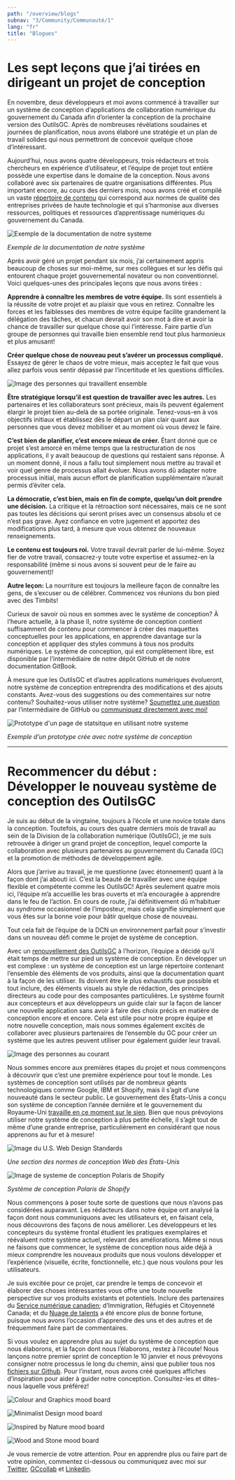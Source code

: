 ```yaml
---
path: "/overview/blogs"
subnav: "3/Community/Communauté/1"
lang: "fr"
title: "Blogues"
---
```


<helmet>
<title> Blogues - Système de conception Aurora </title>
</helmet>

# Les sept leçons que j’ai tirées en dirigeant un projet de conception

En novembre, deux développeurs et moi avons commencé à travailler sur un système de conception d’applications de collaboration numérique du gouvernement du Canada afin d’orienter la conception de la prochaine version des OutilsGC. Après de nombreuses révélations soudaines et journées de planification, nous avons élaboré une stratégie et un plan de travail solides qui nous permettront de concevoir quelque chose d’intéressant.

Aujourd’hui, nous avons quatre développeurs, trois rédacteurs et trois chercheurs en expérience d’utilisateur, et l’équipe de projet tout entière possède une expertise dans le domaine de la conception. Nous avons collaboré avec six partenaires de quatre organisations différentes. Plus important encore, au cours des derniers mois, nous avons créé et compilé un vaste [répertoire de contenu](https://github.com/gctools-outilsgc/design-system/tree/master/documentation/pages) qui correspond aux normes de qualité des entreprises privées de haute technologie et qui s’harmonise aux diverses ressources, politiques et ressources d’apprentissage numériques du gouvernement du Canada.

![Exemple de la documentation de notre systeme](https://github.com/gctools-outilsgc/design-system/blob/master/documentation/examples/documenation_example.png)

*Exemple de la documentation de notre système*

Après avoir géré un projet pendant six mois, j’ai certainement appris beaucoup de choses sur moi-même, sur mes collègues et sur les défis qui entourent chaque projet gouvernemental novateur ou non conventionnel. Voici quelques-unes des principales leçons que nous avons tirées :

**Apprendre à connaître les membres de votre équipe.** Ils sont essentiels à la réussite de votre projet et au plaisir que vous en retirez. Connaître les forces et les faiblesses des membres de votre équipe facilite grandement la délégation des tâches, et chacun devrait avoir son mot à dire et avoir la chance de travailler sur quelque chose qui l’intéresse. Faire partie d’un groupe de personnes qui travaille bien ensemble rend tout plus harmonieux et plus amusant!

**Créer quelque chose de nouveau peut s’avérer un processus compliqué.** Essayez de gérer le chaos de votre mieux, mais acceptez le fait que vous allez parfois vous sentir dépassé par l’incertitude et les questions difficiles.

![Image des personnes qui travaillent ensemble](https://github.com/gctools-outilsgc/design-system/blob/master/documentation/examples/generic%20people%20doing%20stuff.jpeg)

**Être stratégique lorsqu’il est question de travailler avec les autres.** Les partenaires et les collaborateurs sont précieux, mais ils peuvent également élargir le projet bien au-delà de sa portée originale. Tenez-vous-en à vos objectifs initiaux et établissez dès le départ un plan clair quant aux personnes que vous devez mobiliser et au moment où vous devez le faire.

**C’est bien de planifier, c’est encore mieux de créer.** Étant donné que ce projet s’est amorcé en même temps que la restructuration de nos applications, il y avait beaucoup de questions qui restaient sans réponse. À un moment donné, il nous a fallu tout simplement nous mettre au travail et voir quel genre de processus allait évoluer. Nous avons dû adapter notre processus initial, mais aucun effort de planification supplémentaire n’aurait permis d’éviter cela.

**La démocratie, c’est bien, mais en fin de compte, quelqu’un doit prendre une décision.** La critique et la rétroaction sont nécessaires, mais ce ne sont pas toutes les décisions qui seront prises avec un consensus absolu et ce n’est pas grave. Ayez confiance en votre jugement et apportez des modifications plus tard, à mesure que vous obtenez de nouveaux renseignements.

**Le contenu est toujours roi.** Votre travail devrait parler de lui-même. Soyez fier de votre travail, consacrez-y toute votre expertise et assumez-en la responsabilité (même si nous avons si souvent peur de le faire au gouvernement)!

**Autre leçon:** La nourriture est toujours la meilleure façon de connaître les gens, de s’excuser ou de célébrer. Commencez vos réunions du bon pied avec des Timbits!

Curieux de savoir où nous en sommes avec le système de conception?
À l’heure actuelle, à la phase II, notre système de conception contient suffisamment de contenu pour commencer à créer des maquettes conceptuelles pour les applications, en apprendre davantage sur la conception et appliquer des styles communs à tous nos produits numériques. Le système de conception, qui est complètement libre, est disponible par l’intermédiaire de notre dépôt GitHub et de notre documentation GitBook.

À mesure que les OutilsGC et d’autres applications numériques évolueront, notre système de conception entreprendra des modifications et des ajouts constants. Avez-vous des suggestions ou des commentaires sur notre contenu? Souhaitez-vous utiliser notre système? [Soumettez une question](https://github.com/gctools-outilsgc/design-system/issues) par l’intermédiaire de GitHub ou [communiquez directement avec moi!](mailto:sierra.duffey@tbs-sct.gc.ca)

![Prototype d'un page de statsitque en utilisant notre systeme](https://github.com/gctools-outilsgc/design-system/blob/master/documentation/examples/stats%20dashboard.png)

*Exemple d’un prototype crée avec notre système de conception*

--------------------------------------------------------------------------------------------------------------------------------------

# Recommencer du début : Développer le nouveau système de conception des OutilsGC

Je suis au début de la vingtaine, toujours à l’école et une novice totale dans la conception. Toutefois, au cours des quatre derniers mois de travail au sein de la Division de la collaboration numérique (OutilsGC), je me suis retrouvée à diriger un grand projet de conception, lequel comporte la collaboration avec plusieurs partenaires au gouvernement du Canada (GC) et la promotion de méthodes de développement agile.

Alors que j’arrive au travail, je me questionne (avec étonnement) quant à la façon dont j’ai abouti ici. C’est la beauté de travailler avec une équipe flexible et compétente comme les OutilsGC! Après seulement quatre mois ici, l’équipe m’a accueillie les bras ouverts et m’a encouragée à apprendre dans le feu de l’action. En cours de route, j’ai définitivement dû m’habituer au syndrome occasionnel de l’imposteur, mais cela signifie simplement que vous êtes sur la bonne voie pour bâtir quelque chose de nouveau.

Tout cela fait de l’équipe de la DCN un environnement parfait pour s’investir dans un nouveau défi comme le projet de système de conception.

Avec un [renouvellement des OutilsGC](https://medium.com/@ToferC/bonjour-le-monde-6f4afddf7837) à l’horizon, l’équipe a décidé qu’il était temps de mettre sur pied un système de conception. En développer un est complexe : un système de conception est un large répertoire contenant l’ensemble des éléments de vos produits, ainsi que la documentation quant à la façon de les utiliser. Ils doivent être le plus exhaustifs que possible et tout inclure, des éléments visuels au style de rédaction, des principes directeurs au code pour des composantes particulières. Le système fournit aux concepteurs et aux développeurs un guide clair sur la façon de lancer une nouvelle application sans avoir à faire des choix précis en matière de conception encore et encore. Cela est utile pour notre propre équipe et notre nouvelle conception, mais nous sommes également excités de collaborer avec plusieurs partenaires de l’ensemble du GC pour créer un système que les autres peuvent utiliser pour également guider leur travail.

![Image des personnes au courant](https://github.com/gctools-outilsgc/design-system/blob/master/documentation/examples/people%20running.jpeg)

Nous sommes encore aux premières étapes du projet et nous commençons à découvrir que c’est une première expérience pour tout le monde. Les systèmes de conception sont utilisés par de nombreux géants technologiques comme Google, IBM et Shopify, mais il s’agit d’une nouveauté dans le secteur public. Le gouvernement des États-Unis a conçu son système de conception l’année dernière et le gouvernement du Royaume-Uni [travaille en ce moment sur le sien](https://gds.blog.gov.uk/2017/10/30/building-the-gov-uk-design-system/). Bien que nous prévoyions utiliser notre système de conception à plus petite échelle, il s’agit tout de même d’une grande entreprise, particulièrement en considérant que nous apprenons au fur et à mesure!

![Image du U.S. Web Design Standards](https://github.com/gctools-outilsgc/design-system/blob/master/documentation/examples/US%20design%20system.png)

*Une section des normes de conception Web des États-Unis*

![Image de systeme de conception Polaris de Shopify](https://github.com/gctools-outilsgc/design-system/blob/master/documentation/examples/Polaris%20design%20system.png)

*Système de conception Polaris de Shopify*

Nous commençons à poser toute sorte de questions que nous n’avons pas considérées auparavant. Les rédacteurs dans notre équipe ont analysé la façon dont nous communiquons avec les utilisateurs et, en faisant cela, nous découvrons des façons de nous améliorer. Les développeurs et les concepteurs du système frontal étudient les pratiques exemplaires et réévaluent notre système actuel, relevant des améliorations. Même si nous ne faisons que commencer, le système de conception nous aide déjà à mieux comprendre les nouveaux produits que nous voulons développer et l’expérience (visuelle, écrite, fonctionnelle, etc.) que nous voulons pour les utilisateurs.

Je suis excitée pour ce projet, car prendre le temps de concevoir et élaborer des choses intéressantes vous offre une toute nouvelle perspective sur vos produits existants et potentiels. Inclure des partenaires du [Service numérique canadien](https://numerique.canada.ca/); d’Immigration, Réfugiés et Citoyenneté Canada; et du [Nuage de talents](https://gccollab.ca/groups/profile/19750/entalent-cloudfrnuage-de-talent) a été encore plus de bonne fortune, puisque nous avons l’occasion d’apprendre des uns et des autres et de fréquemment faire part de commentaires.

Si vous voulez en apprendre plus au sujet du système de conception que nous élaborons, et la façon dont nous l’élaborons, restez à l’écoute! Nous lançons notre premier sprint de conception le 10 janvier et nous prévoyons consigner notre processus le long du chemin, ainsi que publier tous nos [fichiers sur Github](https://github.com/gctools-outilsgc/design-system). Pour l’instant, nous avons créé quelques affiches d’inspiration pour aider à guider notre conception. Consultez-les et dites-nous laquelle vous préférez!

![Colour and Graphics mood board](https://github.com/gctools-outilsgc/design-system/blob/master/documentation/examples/mood%20board%201.png)

![Minimalist Design mood board](https://github.com/gctools-outilsgc/design-system/blob/master/documentation/examples/mood%20board%202.png)

![Inspired by Nature mood board](https://github.com/gctools-outilsgc/design-system/blob/master/documentation/examples/mood%20board%203.png)

![Wood and Stone mood board](https://github.com/gctools-outilsgc/design-system/blob/master/documentation/examples/mood%20board%204.png)

Je vous remercie de votre attention. Pour en apprendre plus ou faire part de votre opinion, commentez ci-dessous ou communiquez avec moi sur [Twitter](https://twitter.com/s_duffey), [GCcollab](https://gccollab.ca/profile/Sduff) et [Linkedin](https://www.linkedin.com/in/sierraduffey/).
